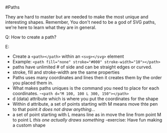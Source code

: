 #Paths

They are hard to master but are needed to make the most unique and interesting shapes. Remember, You don't need to be a god of SVG paths, we're here to learn what they are in general.

Q: How to create a path?

E: 
- Create a `<path></path>` within an `<svg></svg>` element 
- Example: `<path fill="none" stroke="#000" stroke-width="10"></path>`
- paths have unlimited # of side and can be straight edges or curved. 
- stroke, fill and stroke-width are the same properties
- Paths uses many coordinates and lines then it creates them by the order you placed them in. 
- What makes paths uniques is the command you need to place for each coordinates.
-`<path d="M 100, 100 L 300, 150"></path>` 
- d (data) attribute which is where you put the coordinates for the shape
- Within d attribute, a set of points starting with M means move thte pen to that point *it does not draw anything...*
- a set of point starting with L means line as in move the line from point M to point L *this one actually draws something*
-exercise: Have fun making a  custom shape